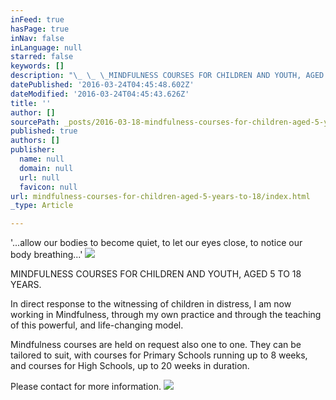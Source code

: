 ```yaml
---
inFeed: true
hasPage: true
inNav: false
inLanguage: null
starred: false
keywords: []
description: "\_ \_ \_MINDFULNESS COURSES FOR CHILDREN AND YOUTH, AGED 5 \_TO 18 YEARS."
datePublished: '2016-03-24T04:45:48.602Z'
dateModified: '2016-03-24T04:45:43.626Z'
title: ''
author: []
sourcePath: _posts/2016-03-18-mindfulness-courses-for-children-aged-5-years-to-18.md
published: true
authors: []
publisher:
  name: null
  domain: null
  url: null
  favicon: null
url: mindfulness-courses-for-children-aged-5-years-to-18/index.html
_type: Article

---
```

'...allow our bodies to become quiet, to let our eyes close, to notice our body breathing...'
![](https://the-grid-user-content.s3-us-west-2.amazonaws.com/d43f1319-ff05-46de-b270-bf6c6bb73eeb.jpg)

MINDFULNESS COURSES FOR CHILDREN AND YOUTH, AGED 5  TO 18 YEARS.

In direct response to the witnessing of children in distress, I am now working in Mindfulness, through my own practice and through the teaching of this powerful, and life-changing model. 

Mindfulness courses are held on request also one to one. They can be tailored to suit, with courses for Primary Schools running up to 8 weeks, and courses for High Schools, up to 20 weeks in duration.  

Please contact for more information. ![](https://the-grid-user-content.s3-us-west-2.amazonaws.com/45dbbc8f-2048-4116-8f77-3f74e7a51fd1.jpg)